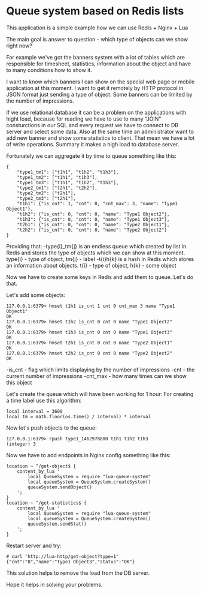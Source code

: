 # Queue system based on Redis lists

This application is a simple example how we can use Redis + Nginx + Lua

The main goal is answer to question - which type of objects can we show right now?

For example we've got the banners system with a lot of tables which are responsible for timesheet, statistics, information about the object and have to many conditions how to show it.

I want to know which banners I can show on the special web page or mobile application at this moment. I want to get it remotely by HTTP protocol in JSON format just sending a type of object. Some banners can be limited by the number of impressions.

If we use relational database it can be a problem on the applications with hight load, because for reading we have to use to many "JOIN" consturctions in our SQL and every request we have to connect to DB server and select some data. Also at the same time an administrator want to add new banner and show some statistics to client. That mean we have a lot of write operations. Summary it makes a high load to database server.

Fortunately we can aggregate it by time to queue something like this:
```
{
	"type1_tm1": ["t1h1", "t1h2", "t1h3"],
	"type1_tm2": ["t1h1", "t1h3"],
	"type1_tm3": ["t1h1", "t1h2", "t1h3"],
	"type2_tm1": ["t2h1", "t2h2"],
	"type2_tm2": ["t2h1"],
	"type2_tm3": ["t2h1"],
	"t1h1": {"is_cnt": 1, "cnt": 0, "cnt_max": 3, "name": "Type1 Object1"},
	"t1h2": {"is_cnt": 0, "cnt": 0, "name": "Type1 Object2"},
	"t1h3": {"is_cnt": 0, "cnt": 0, "name": "Type1 Object3"},
	"t2h1": {"is_cnt": 0, "cnt": 0, "name": "Type2 Object1"},
	"t2h2": {"is_cnt": 0, "cnt": 0, "name": "Type2 Object2"}
}
```
Providing that:
-type{i}_tm{j} is an endless queue which created by list in Redis and stores the type of objects which we can show at this moment. type{i} - type of object, tm{j} - label
-t{i}h{k} is a hash in Redis which stores an information about objects. t{i} - type of object, h{k} - some object

Now we have to create some keys in Redis and add them to queue. Let's do that.

Let's add some objects:
```
127.0.0.1:6379> hmset t1h1 is_cnt 1 cnt 0 cnt_max 3 name "Type1 Object1"
OK
127.0.0.1:6379> hmset t1h2 is_cnt 0 cnt 0 name "Type1 Object2"
OK
127.0.0.1:6379> hmset t1h3 is_cnt 0 cnt 0 name "Type1 Object3"
OK
127.0.0.1:6379> hmset t2h1 is_cnt 0 cnt 0 name "Type2 Object1"
OK
127.0.0.1:6379> hmset t2h2 is_cnt 0 cnt 0 name "Type2 Object2"
OK
```
-is_cnt - flag which limits displaying by the number of impressions
-cnt - the current number of impressions
-cnt_max - how many times can we show this object

Let's create the queue which will have been working for 1 hour:
For creating a time label use this algorithm:
```
local interval = 3600
local tm = math.floor(os.time() / interval) * interval
```
Now let's push objects to the queue:
```
127.0.0.1:6379> rpush type1_1462978800 t1h1 t1h2 t1h3
(integer) 3
```

Now we have to add endpoints in Nginx config something like this:
```
location ~ ^/get-object$ {
	content_by_lua '
		local QueueSystem = require "lua-queue-system"
		local queueSystem = QueueSystem.createSystem()
		queueSystem.sendObject()
	';
}
location ~ ^/get-statistics$ {
	content_by_lua '
		local QueueSystem = require "lua-queue-system"
		local queueSystem = QueueSystem.createSystem()
		queueSystem.sendStat()
	';
}
```

Restart server and try:
```
# curl 'http://lua-http/get-object?type=1'
{"cnt":"0","name":"Type1 Object3","status":"OK"}
```

This solution helps to remove the load from the DB server.

Hope it helps in solving your problems.